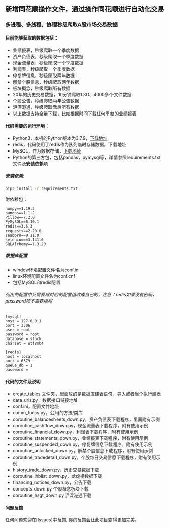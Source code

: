 ## 新增同花顺操作文件，通过操作同花顺进行自动化交易

### 多进程、多线程、协程秒级爬取A股市场交易数据

#### 目前能够获取的数据包括：
- 业绩报表，秒级爬取一个季度数据
- 资产负债表，秒级爬取一个季度数据
- 现金流量表，秒级爬取一个季度数据
- 利润表，秒级爬取一个季度数据
- 停复牌信息，秒级爬取两年数据
- 解禁个股信息，秒级爬取两年数据
- 板块概念，秒级爬取所有数据
- 20年的历史交易数据，10分钟爬取1.3G、4000多个文件数据
- 个股公告，秒级爬取两年公告数据
- 沪深港通，秒级爬取盘后所有数据
- 以上数据支持全量下载，比如根据时间下载任何季度的业绩报表

#### 代码需要的运行环境：
- Python3，本机的Python版本为3.7.9，[下载地址](https://www.python.org/downloads/)
- redis，代码使用了redis作为队列临时存储数据，下载地址
- MySQL，作为数据存储，[下载地址](https://www.mysql.com/downloads/)
- Python的第三方包，包括pandas，pymysql等，详情参照requirements.txt文件及**安装依赖**项

##### 安装依赖:

```bash
pip3 install -r requirements.txt
```
附依赖包：

```
numpy==1.19.2
pandas==1.1.2
Pillow==7.2.0
PyMySQL==0.10.1
redis==3.5.3
requests==2.20.0
seaborn==0.11.0
selenium==3.141.0
SQLAlchemy==1.3.20
```


##### 数据库配置
- window环境配置文件名为conf.ini
- linux环境配置文件名为conf.cnf
- 包括MySQL和redis配置
###### 列出的配置中只需要将对应的配置值改成自己的，注意：redis如果没有密码，password项不需要填写

```
[mysql]
host = 127.0.0.1
port = 3306
user = root
password = root
database = stock
charset = utf8mb4

[redis]
host = localhost
port = 6379
queue_db = 1
password = 
```

#### 代码的文件及说明
- create_tables 文件夹，里面放的是数据库建表语句，导入或者当个执行建表
- data_urls.py，数据接口链接地址
- conf.ini，配置文件地址
- comm_funcs.py，公用的方法/类库
- coroutine_balancesheets_down.py，资产负债表下载程序，里面附有示例
- coroutine_cashflow_down.py，现金流量表下载程序，附有使用示例
- coroutine_financial_down.py，利润表下载程序，附有使用示例
- coroutine_statements_down.py，业绩报表下载程序，附有使用示例
- coroutine_suspended_down.py，停复牌信息下载程序，附有使用示例
- coroutine_unlocked_down.py，解禁个股信息下载程序，附有使用示例
- coroutine_tradedetail_down.py，个股每日交易信息下载程序，附有使用示例
- history_trade_down.py，历史交易数据下载
- coroutine_lhblist_down.py，龙虎榜数据下载
- financing_notices_down.py，公告下载
- concepts_down.py 个股概念板块下载
- coroutine_hsgt_down.py 沪深港通下载

#### 问题反馈
任何问题欢迎在[Issues]中反馈, 你的反馈会让此项目变得更加完美。


